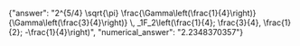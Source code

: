 {"answer": "2^{5/4} \\sqrt{\\pi} \\frac{\\Gamma\\left(\\frac{1}{4}\\right)}{\\Gamma\\left(\\frac{3}{4}\\right)} \\, _1F_2\\left(\\frac{1}{4}; \\frac{3}{4}, \\frac{1}{2}; -\\frac{1}{4}\\right)", "numerical_answer": "2.2348370357"}
